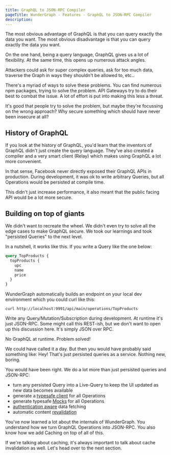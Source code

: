 ```yaml
---
title: GraphQL to JSON-RPC Compiler
pageTitle: WunderGraph - Features - GraphQL to JSON-RPC Compiler
description:
---
```


The most obvious advantage of GraphQL is that you can query exactly the data you want.
The most obvious disadvantage is that you can query exactly the data you want.

On the one hand, being a query language, GraphQL gives us a lot of flexibility.
At the same time, this opens up numerous attack angles.

Attackers could ask for super complex queries, ask for too much data, traverse the Graph in ways they shouldn't be allowed to, etc..

There's a myriad of ways to solve these problems. You can find numerous npm packages, trying to solve the problem.
API Gateways try to do their best to combat the issue.
A lot of effort is put into making this less a threat.

It's good that people try to solve the problem, but maybe they're focussing on the wrong approach?
Why secure something which should have never been insecure at all?

## History of GraphQL

If you look at the history of GraphQL, you'd learn that the inventors of GraphQL didn't just create the query language.
They've also created a compiler and a very smart client (Relay) which makes using GraphQL a lot more convenient.

In that sense, Facebook never directly exposed their GraphQL APIs in production.
During development, it was ok to write arbitrary Queries, but all Operations would be persisted at compile time.

This didn't just increase performance, it also meant that the public facing API would be a lot more secure.

## Building on top of giants

We didn't want to recreate the wheel.
We didn't even try to solve all the edge cases to make GraphQL secure.
We took our learnings and took "persisted Queries" to the next level.

In a nutshell, it works like this. If you write a Query like the one below:

```graphql
query TopProducts {
  topProducts {
    upc
    name
    price
  }
}
```

WunderGraph automatically builds an endpoint on your local dev environment which you could curl like this:

```shell
curl http://localhost:9991/api/main/operations/TopProducts
```

Write any Query/Mutation/Subscription during development.
At runtime it's just JSON-RPC.
Some might call this REST-ish, but we don't want to open up this discussion here.
It's simply JSON over RPC.

No GraphQL at runtime. Problem solved!

We could have called it a day.
But then you would have probably said something like:
Hey! That's just persisted queries as a service.
Nothing new, boring.

You would have been right.
We do a lot more than just persisted queries and JSON-RPC:

- turn any persisted Query into a Live-Query to keep the UI updated as new data becomes available
- generate a [typesafe client](/docs/features/generated-clients-and-sdks) for all Operations
- generate typesafe [Mocks](/docs/features/type-safe-mocking) for all Operations
- [authentication aware](/docs/features/authentication-aware-data-fetching) data fetching
- automatic content [revalidation](/docs/features/automatic-content-revalidation-with-etags)

You've now learned a lot about the internals of WunderGraph.
You understand how we turn GraphQL Operations into JSON-RPC.
You also know how we add Caching on top of all of this.

If we're talking about caching, it's always important to talk about cache invalidation as well.
Let's head over to the next section.
